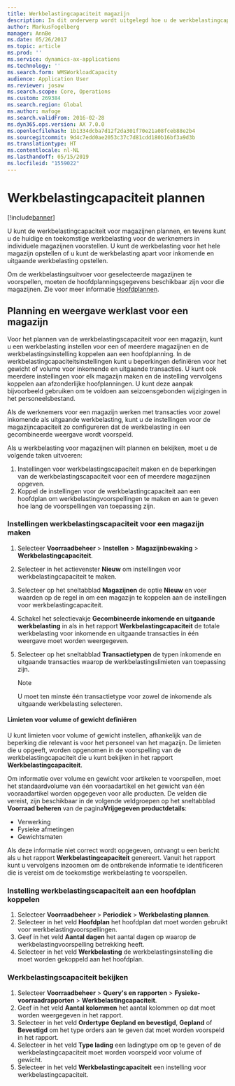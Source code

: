```yaml
---
title: Werkbelastingcapaciteit magazijn
description: In dit onderwerp wordt uitgelegd hoe u de werkbelastingcapaciteit voor werknemers in een magazijn of voor een geheel magazijn kunt instellen en plannen.
author: MarkusFogelberg
manager: AnnBe
ms.date: 05/26/2017
ms.topic: article
ms.prod: ''
ms.service: dynamics-ax-applications
ms.technology: ''
ms.search.form: WMSWorkloadCapacity
audience: Application User
ms.reviewer: josaw
ms.search.scope: Core, Operations
ms.custom: 269384
ms.search.region: Global
ms.author: mafoge
ms.search.validFrom: 2016-02-28
ms.dyn365.ops.version: AX 7.0.0
ms.openlocfilehash: 1b1334dcba7d12f2da301f70e21a08fceb88e2b4
ms.sourcegitcommit: 9d4c7edd0ae2053c37c7d81cdd180b16bf3a9d3b
ms.translationtype: HT
ms.contentlocale: nl-NL
ms.lasthandoff: 05/15/2019
ms.locfileid: "1559022"
---
```

# <a name="schedule-workload-capacity"></a>Werkbelastingcapaciteit plannen

[!include[banner](../includes/banner.md)]

U kunt de werkbelastingcapaciteit voor magazijnen plannen, en tevens kunt u de huidige en toekomstige werkbelasting voor de werknemers in individuele magazijnen voorstellen. U kunt de werkbelasting voor het hele magazijn opstellen of u kunt de werkbelasting apart voor inkomende en uitgaande werkbelasting opstellen.

Om de werkbelastingsuitvoer voor geselecteerde magazijnen te voorspellen, moeten de hoofdplanningsgegevens beschikbaar zijn voor die magazijnen. Zie voor meer informatie [Hoofdplannen](../master-planning/master-plans.md).

## <a name="schedule-and-view-workloads-for-a-warehouse"></a>Planning en weergave werklast voor een magazijn

Voor het plannen van de werkbelastingscapaciteit voor een magazijn, kunt u een werkbelasting instellen voor een of meerdere magazijnen en de werkbelastingsinstelling koppelen aan een hoofdplanning. In de werkbelastingcapaciteitsinstellingen kunt u beperkingen definiëren voor het gewicht of volume voor inkomende en uitgaande transacties. U kunt ook meerdere instellingen voor elk magazijn maken en de instelling vervolgens koppelen aan afzonderlijke hoofplanningen. U kunt deze aanpak bijvoorbeeld gebruiken om te voldoen aan seizoensgebonden wijzigingen in het personeelsbestand.

Als de werknemers voor een magazijn werken met transacties voor zowel inkomende als uitgaande werkbelasting, kunt u de instellingen voor de magazijncapaciteit zo configureren dat de werkbelasting in een gecombineerde weergave wordt voorspeld.

Als u werkbelasting voor magazijnen wilt plannen en bekijken, moet u de volgende taken uitvoeren:

1. Instellingen voor werkbelastingscapaciteit maken en de beperkingen van de werkbelastingscapaciteit voor een of meerdere magazijnen opgeven.
2. Koppel de instellingen voor de werkbelastingcapaciteit aan een hoofdplan om werkbelastingvoorspellingen te maken en aan te geven hoe lang de voorspellingen van toepassing zijn.

### <a name="create-a-workload-capacity-setup-for-a-warehouse"></a>Instellingen werkbelastingscapaciteit voor een magazijn maken

1. Selecteer **Voorraadbeheer** \> **Instellen** \> **Magazijnbewaking** \> **Werkbelastingcapaciteit**.
2. Selecteer in het actievenster **Nieuw** om instellingen voor werkbelastingcapaciteit te maken.
3. Selecteer op het sneltabblad **Magazijnen** de optie **Nieuw** en voer waarden op de regel in om een magazijn te koppelen aan de instellingen voor werkbelastingcapaciteit.
4. Schakel het selectievakje **Gecombineerde inkomende en uitgaande werkbelasting** in als in het rapport **Werkbelastingcapaciteit** de totale werkbelasting voor inkomende en uitgaande transacties in één weergave moet worden weergegeven.
5. Selecteer op het sneltabblad **Transactietypen** de typen inkomende en uitgaande transacties waarop de werkbelastingslimieten van toepassing zijn.

    > [!NOTE]
    > U moet ten minste één transactietype voor zowel de inkomende als uitgaande werkbelasting selecteren.

#### <a name="define-limits-for-volume-or-weight"></a>Limieten voor volume of gewicht definiëren

U kunt limieten voor volume of gewicht instellen, afhankelijk van de beperking die relevant is voor het personeel van het magazijn. De limieten die u opgeeft, worden opgenomen in de voorspelling van de werkbelastingcapaciteit die u kunt bekijken in het rapport **Werkbelastingcapaciteit**.

Om informatie over volume en gewicht voor artikelen te voorspellen, moet het standaardvolume van één vooraadartikel en het gewicht van één vooraadartikel worden opgegeven voor alle producten. De velden die vereist, zijn beschikbaar in de volgende veldgroepen op het sneltabblad **Voorraad beheren** van de pagina**Vrijgegeven productdetails**:

- Verwerking
- Fysieke afmetingen
- Gewichtsmaten

Als deze informatie niet correct wordt opgegeven, ontvangt u een bericht als u het rapport **Werkbelastingcapaciteit** genereert. Vanuit het rapport kunt u vervolgens inzoomen om de ontbrekende informatie te identificeren die is vereist om de toekomstige werkbelasting te voorspellen.

### <a name="associate-a-workload-capacity-setup-with-a-master-plan"></a>Instelling werkbelastingscapaciteit aan een hoofdplan koppelen

1. Selecteer **Voorraadbeheer** \> **Periodiek** \> **Werkbelasting plannen**.
2. Selecteer in het veld **Hoofdplan** het hoofdplan dat moet worden gebruikt voor werkbelastingvoorspellingen.
3. Geef in het veld **Aantal dagen** het aantal dagen op waarop de werkbelastingvoorspelling betrekking heeft.
4. Selecteer in het veld **Werkbelasting** de werkbelastingsinstelling die moet worden gekoppeld aan het hoofdplan.

### <a name="view-workload-capacity"></a>Werkbelastingscapaciteit bekijken

1. Selecteer **Voorraadbeheer** \> **Query's en rapporten** \> **Fysieke-voorraadrapporten** \> **Werkbelastingcapaciteit**.
2. Geef in het veld **Aantal kolommen** het aantal kolommen op dat moet worden weergegeven in het rapport.
3. Selecteer in het veld **Ordertype** **Gepland en bevestigd**, **Gepland** of **Bevestigd** om het type orders aan te geven dat moet worden voorspeld in het rapport.
4. Selecteer in het veld **Type lading** een ladingtype om op te geven of de werkbelastingcapaciteit moet worden voorspeld voor volume of gewicht.
5. Selecteer in het veld **Werkbelastingcapaciteit** een instelling voor werkbelastingcapaciteit.
